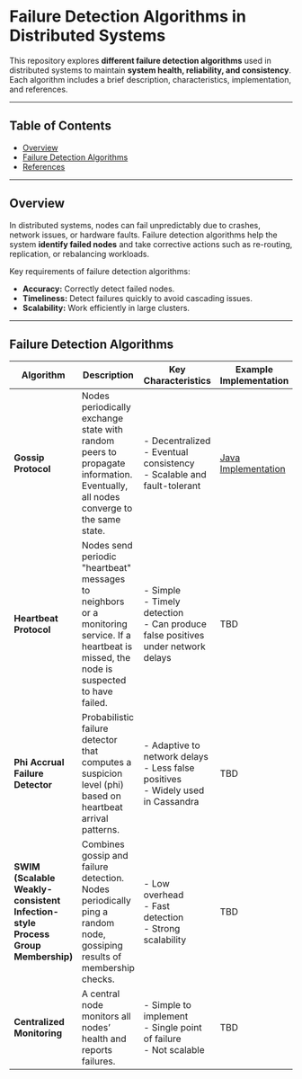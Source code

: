 # Failure Detection Algorithms in Distributed Systems

This repository explores **different failure detection algorithms** used in distributed systems to maintain **system health, reliability, and consistency**. Each algorithm includes a brief description, characteristics, implementation, and references.

---

## Table of Contents

- [Overview](#overview)
- [Failure Detection Algorithms](#failure-detection-algorithms)
- [References](#references)

---

## Overview

In distributed systems, nodes can fail unpredictably due to crashes, network issues, or hardware faults. Failure detection algorithms help the system **identify failed nodes** and take corrective actions such as re-routing, replication, or rebalancing workloads.  

Key requirements of failure detection algorithms:  
- **Accuracy:** Correctly detect failed nodes.  
- **Timeliness:** Detect failures quickly to avoid cascading issues.  
- **Scalability:** Work efficiently in large clusters.  

---

## Failure Detection Algorithms

| Algorithm | Description | Key Characteristics | Example Implementation | References |
|-----------|-------------|-------------------|----------------------|------------|
| **Gossip Protocol** | Nodes periodically exchange state with random peers to propagate information. Eventually, all nodes converge to the same state. | - Decentralized<br>- Eventual consistency<br>- Scalable and fault-tolerant | [Java Implementation](./GossipProtocol.java) | [Wiley](https://onlinelibrary.wiley.com/doi/10.1002/9781119825968.ch10), [Cassandra](https://cassandra.apache.org/doc/stable/cassandra/architecture/dynamo.html#tunable-consistency) |
| **Heartbeat Protocol** | Nodes send periodic "heartbeat" messages to neighbors or a monitoring service. If a heartbeat is missed, the node is suspected to have failed. | - Simple<br>- Timely detection<br>- Can produce false positives under network delays | TBD | TBD |
| **Phi Accrual Failure Detector** | Probabilistic failure detector that computes a suspicion level (phi) based on heartbeat arrival patterns. | - Adaptive to network delays<br>- Less false positives<br>- Widely used in Cassandra | TBD | [Cassandra Docs](https://cassandra.apache.org/doc/latest/architecture/failure_detection.html) |
| **SWIM (Scalable Weakly-consistent Infection-style Process Group Membership)** | Combines gossip and failure detection. Nodes periodically ping a random node, gossiping results of membership checks. | - Low overhead<br>- Fast detection<br>- Strong scalability | TBD | [SWIM Paper](https://www.cs.cornell.edu/projects/Quicksilver/papers/SWIM.pdf) |
| **Centralized Monitoring** | A central node monitors all nodes’ health and reports failures. | - Simple to implement<br>- Single point of failure<br>- Not scalable | TBD | TBD |

